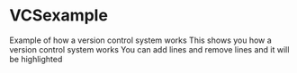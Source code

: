# VCSexample

Example of how a version control system works
This shows you how a version control system works 
You can add lines and remove lines and it will be highlighted
